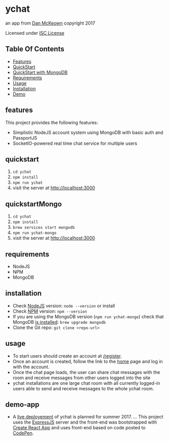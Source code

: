 # ychat

an app from [Dan McKeown](http://danmckeown.info) copyright 2017

Licensed under [ISC License](https://opensource.org/licenses/ISC)

## Table Of Contents
- [Features](#features)
- [QuickStart](#quickstart)
- [QuickStart with MongoDB](#quickstartMongo)
- [Requirements](#requirements)
- [Usage](#usage)
- [Installation](#installation)
- [Demo](#demo-app)

## features
This project provides the following features:
- Simplistic NodeJS account system using MongoDB with basic auth and PassportJS
- SocketIO-powered real time chat service for multiple users

## quickstart
1. `cd ychat`
2. `npm install`
3. `npm run ychat`
4. visit the server at [http://localhost:3000](http://localhost:3000)

## quickstartMongo
1. `cd ychat`
2. `npm install`
3. `brew services start mongodb`
4. `npm run ychat-mongo`
5. visit the server at [http://localhost:3000](http://localhost:3000)

## requirements
- NodeJS
- NPM
- MongoDB

## installation
- Check [NodeJS](https://nodejs.org/en/) version: `node --version` or install
- Check [NPM](https://www.npmjs.com/) version: `npm --version`
- If you are using the MongoDB version (`npm run ychat-mongo`) check that MongoDB [is installed](https://docs.mongodb.com/manual/tutorial/install-mongodb-on-os-x/): `brew upgrade mongodb`
- Clone the Git repo: `git clone <repo-url>`

## usage
- To start users should create an account at [/register](http://localhost:3000/register).
- Once an account is created, follow the link to the [home](http://localhost:3000) page and log in with the account.
- Once the chat page loads, the user can share chat messages with the room and receive messages from other users logged into the site
- ychat installations are one large chat room with all currently logged-in users able to send and receive messages to the whole ychat room.

## demo-app
- A [live deployement](http://ychat.pacificio.com) of ychat is planned for summer 2017.
...
This project uses the [ExpressJS](https://expressjs.com/) server and the front-end was bootstrapped with [Create React App](https://github.com/facebookincubator/create-react-app) and uses front-end based on code posted to [CodePen](https://codepen.io/pacificpelican/pen/WjwMjy).
